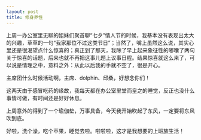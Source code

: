 ```yaml
---
layout: post
title: 修身养性
---
```


<p>上周一办公室里无聊的姐妹们聚首聊“七夕”情人节的时候，我基本没有表现出太大的兴趣，草草的一句“我家那位不过这类节日”；当然了，嘴上虽然这么说，其实心里还是很渴望点什么惊喜的；真正到了那天，我除了早上起来象征性的嘟囔了两句关于惊喜的话题，后来也就不再把这事儿题上议事日程。结果惊喜就这么来了，可以说是情理之中，意料之外：从此以后我的手就不空了，很是开心。</p>
<p>主席团什么时候活动啊，主席、dolphin、邱桑，好想念你们！</p>
<p>这两天由于感冒吃药的缘故，我每天都在办公室里堂而皇之的睡觉，反正也没什么事情可做，有时间还是好好休息。</p>
<p>上周意外的得到了一个瑜伽垫，万事具备，今天我开始吹起了东风，一定要将东风吹到底。</p>
<p>好啦，洗个澡，吃个苹果，睡觉去啦。啦啦啦，这才是我想要的上班族生活！
</p>
